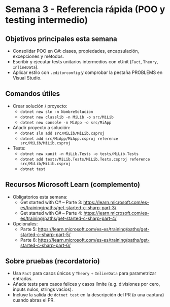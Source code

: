 # Semana 3 - Referencia rápida (POO y testing intermedio)

## Objetivos principales esta semana
- Consolidar POO en C#: clases, propiedades, encapsulación, excepciones y métodos.
- Escribir y ejecutar tests unitarios intermedios con xUnit (`Fact`, `Theory`, `InlineData`).
- Aplicar estilo con `.editorconfig` y comprobar la pestaña PROBLEMS en Visual Studio.

## Comandos útiles
- Crear solución / proyecto:
  - `dotnet new sln -n NombreSolucion`
  - `dotnet new classlib -n MiLib -o src/MiLib`
  - `dotnet new console -n MiApp -o src/MiApp`
- Añadir proyecto a solución:
  - `dotnet sln add src/MiLib/MiLib.csproj`
  - `dotnet add src/MiApp/MiApp.csproj reference src/MiLib/MiLib.csproj`
- Tests:
  - `dotnet new xunit -n MiLib.Tests -o tests/MiLib.Tests`
  - `dotnet add tests/MiLib.Tests/MiLib.Tests.csproj reference src/MiLib/MiLib.csproj`
  - `dotnet test`

## Recursos Microsoft Learn (complemento)
- Obligatorios esta semana:
  - Get started with C# – Parte 3: https://learn.microsoft.com/es-es/training/paths/get-started-c-sharp-part-3/
  - Get started with C# – Parte 4: https://learn.microsoft.com/es-es/training/paths/get-started-c-sharp-part-4/
- Opcionales:
  - Parte 5: https://learn.microsoft.com/es-es/training/paths/get-started-c-sharp-part-5/
  - Parte 6: https://learn.microsoft.com/es-es/training/paths/get-started-c-sharp-part-6/

## Sobre pruebas (recordatorio)
- Usa `Fact` para casos únicos y `Theory` + `InlineData` para parametrizar entradas.
- Añade tests para casos felices y casos límite (e.g. divisiones por cero, inputs nulos, strings vacíos).
- Incluye la salida de `dotnet test` en la descripción del PR (o una captura) cuando abras el PR.
